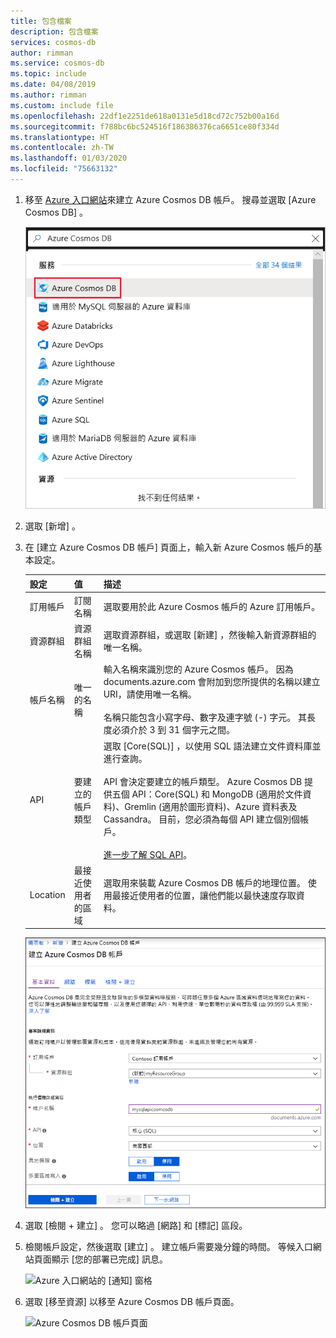 ```yaml
---
title: 包含檔案
description: 包含檔案
services: cosmos-db
author: rimman
ms.service: cosmos-db
ms.topic: include
ms.date: 04/08/2019
ms.author: rimman
ms.custom: include file
ms.openlocfilehash: 22df1e2251de618a0131e5d18cd72c752b00a16d
ms.sourcegitcommit: f788bc6bc524516f186386376ca6651ce80f334d
ms.translationtype: HT
ms.contentlocale: zh-TW
ms.lasthandoff: 01/03/2020
ms.locfileid: "75663132"
---
```

1. 移至 [Azure 入口網站](https://portal.azure.com/)來建立 Azure Cosmos DB 帳戶。 搜尋並選取 [Azure Cosmos DB]  。

   ![Azure 入口網站資料庫窗格](./media/cosmos-db-create-dbaccount/create-nosql-db-databases-json-tutorial-1.png)

1. 選取 [新增]  。
1. 在 [建立 Azure Cosmos DB 帳戶]  頁面上，輸入新 Azure Cosmos 帳戶的基本設定。 

    |設定|值|描述 |
    |---|---|---|
    |訂用帳戶|訂閱名稱|選取要用於此 Azure Cosmos 帳戶的 Azure 訂用帳戶。 |
    |資源群組|資源群組名稱|選取資源群組，或選取 [新建]  ，然後輸入新資源群組的唯一名稱。 |
    |帳戶名稱|唯一的名稱|輸入名稱來識別您的 Azure Cosmos 帳戶。 因為 documents.azure.com  會附加到您所提供的名稱以建立 URI，請使用唯一名稱。<br><br>名稱只能包含小寫字母、數字及連字號 (-) 字元。 其長度必須介於 3 到 31 個字元之間。|
    |API|要建立的帳戶類型|選取 [Core(SQL)]  ，以使用 SQL 語法建立文件資料庫並進行查詢。 <br><br>API 會決定要建立的帳戶類型。 Azure Cosmos DB 提供五個 API：Core(SQL) 和 MongoDB (適用於文件資料)、Gremlin (適用於圖形資料)、Azure 資料表及 Cassandra。 目前，您必須為每個 API 建立個別個帳戶。 <br><br>[進一步了解 SQL API](../articles/cosmos-db/documentdb-introduction.md)。|
    |Location|最接近使用者的區域|選取用來裝載 Azure Cosmos DB 帳戶的地理位置。 使用最接近使用者的位置，讓他們能以最快速度存取資料。|

   ![Azure Cosmos DB 的新帳戶頁面](./media/cosmos-db-create-dbaccount/azure-cosmos-db-create-account.png)

1. 選取 [檢閱 + 建立]  。 您可以略過 [網路]  和 [標記]  區段。

1. 檢閱帳戶設定，然後選取 [建立]  。 建立帳戶需要幾分鐘的時間。 等候入口網站頁面顯示 [您的部署已完成]  訊息。 

    ![Azure 入口網站的 [通知] 窗格](./media/cosmos-db-create-dbaccount/azure-cosmos-db-account-created.png)

1. 選取 [移至資源]  以移至 Azure Cosmos DB 帳戶頁面。 

    ![Azure Cosmos DB 帳戶頁面](./media/cosmos-db-create-dbaccount/azure-cosmos-db-account-created-2.png)
